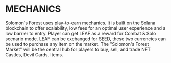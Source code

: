 # MECHANICS

Solomon's Forest uses play-to-earn mechanics. It is built on the Solana blockchain to offer scalability, low fees for an optimal user experience and a low barrier to entry. Player can get LEAF as a reward for Combat & Solo scenario mode. LEAF can be exchanged for SEED, these two currencies can be used to purchase any item on the market. The "Solomon's Forest Market" will be the central hub for players to buy, sell, and trade NFT Castles, Devil Cards, Items.
